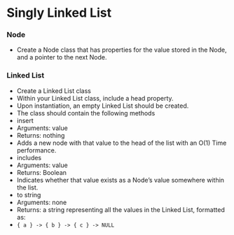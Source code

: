 # Singly Linked List

 ### Node 
 - Create a Node class that has properties for the value stored in the Node, and a pointer to the next Node.

 ### Linked List
- Create a Linked List class
- Within your Linked List class, include a head property.
- Upon instantiation, an empty Linked List should be created.
- The class should contain the following methods
- insert
- Arguments: value
- Returns: nothing
- Adds a new node with that value to the head of the list with an O(1) Time performance.
- includes
- Arguments: value
- Returns: Boolean
- Indicates whether that value exists as a Node’s value somewhere within the list.
- to string
- Arguments: none
- Returns: a string representing all the values in the Linked List, formatted as:
- `{ a } -> { b } -> { c } -> NULL`

